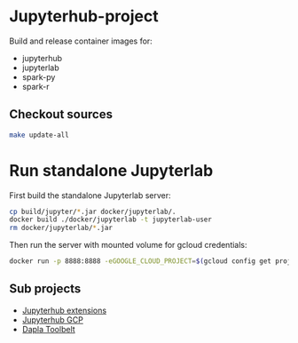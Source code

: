 # Jupyterhub-project
Build and release container images for:
- jupyterhub
- jupyterlab
- spark-py
- spark-r

## Checkout sources

```bash
make update-all
```

# Run standalone Jupyterlab

First build the standalone Jupyterlab server:

```bash
cp build/jupyter/*.jar docker/jupyterlab/.
docker build ./docker/jupyterlab -t jupyterlab-user
rm docker/jupyterlab/*.jar
```

Then run the server with mounted volume for gcloud credentials:

```bash
docker run -p 8888:8888 -eGOOGLE_CLOUD_PROJECT=$(gcloud config get project) -v ~/.config/gcloud:/home/jovyan/.config/gcloud jupyterlab-user
```


## Sub projects

* [Jupyterhub extensions](https://github.com/statisticsnorway/jupyterhub-extensions)
* [Jupyterhub GCP](https://github.com/statisticsnorway/jupyterhub-gcp)
* [Dapla Toolbelt](https://github.com/statisticsnorway/dapla-toolbelt)
